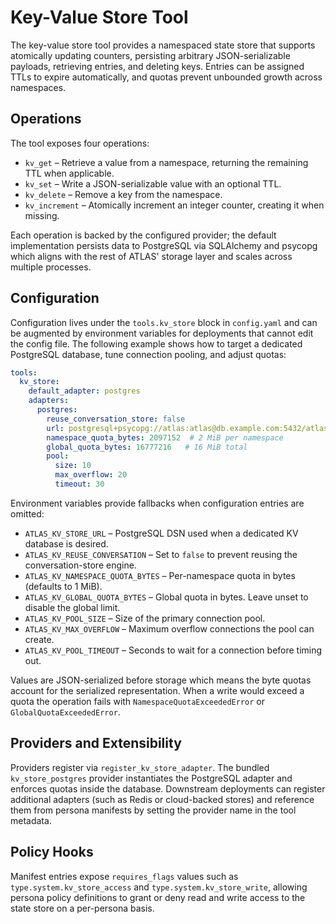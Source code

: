 # Key-Value Store Tool

The key-value store tool provides a namespaced state store that supports
atomically updating counters, persisting arbitrary JSON-serializable payloads,
retrieving entries, and deleting keys.  Entries can be assigned TTLs to expire
automatically, and quotas prevent unbounded growth across namespaces.

## Operations

The tool exposes four operations:

* `kv_get` – Retrieve a value from a namespace, returning the remaining TTL when
  applicable.
* `kv_set` – Write a JSON-serializable value with an optional TTL.
* `kv_delete` – Remove a key from the namespace.
* `kv_increment` – Atomically increment an integer counter, creating it when
  missing.

Each operation is backed by the configured provider; the default implementation
persists data to PostgreSQL via SQLAlchemy and psycopg which aligns with the
rest of ATLAS' storage layer and scales across multiple processes.

## Configuration

Configuration lives under the `tools.kv_store` block in `config.yaml` and can be
augmented by environment variables for deployments that cannot edit the config
file.  The following example shows how to target a dedicated PostgreSQL
database, tune connection pooling, and adjust quotas:

```yaml
tools:
  kv_store:
    default_adapter: postgres
    adapters:
      postgres:
        reuse_conversation_store: false
        url: postgresql+psycopg://atlas:atlas@db.example.com:5432/atlas_kv
        namespace_quota_bytes: 2097152  # 2 MiB per namespace
        global_quota_bytes: 16777216   # 16 MiB total
        pool:
          size: 10
          max_overflow: 20
          timeout: 30
```

Environment variables provide fallbacks when configuration entries are omitted:

* `ATLAS_KV_STORE_URL` – PostgreSQL DSN used when a dedicated KV database is
  desired.
* `ATLAS_KV_REUSE_CONVERSATION` – Set to `false` to prevent reusing the
  conversation-store engine.
* `ATLAS_KV_NAMESPACE_QUOTA_BYTES` – Per-namespace quota in bytes (defaults to
  1 MiB).
* `ATLAS_KV_GLOBAL_QUOTA_BYTES` – Global quota in bytes. Leave unset to disable
  the global limit.
* `ATLAS_KV_POOL_SIZE` – Size of the primary connection pool.
* `ATLAS_KV_MAX_OVERFLOW` – Maximum overflow connections the pool can create.
* `ATLAS_KV_POOL_TIMEOUT` – Seconds to wait for a connection before timing out.

Values are JSON-serialized before storage which means the byte quotas account
for the serialized representation.  When a write would exceed a quota the
operation fails with `NamespaceQuotaExceededError` or `GlobalQuotaExceededError`.

## Providers and Extensibility

Providers register via `register_kv_store_adapter`.  The bundled
`kv_store_postgres` provider instantiates the PostgreSQL adapter and enforces
quotas inside the database.  Downstream deployments can register additional adapters
(such as Redis or cloud-backed stores) and reference them from persona manifests
by setting the provider name in the tool metadata.

## Policy Hooks

Manifest entries expose `requires_flags` values such as
`type.system.kv_store_access` and `type.system.kv_store_write`, allowing persona
policy definitions to grant or deny read and write access to the state store on a
per-persona basis.

